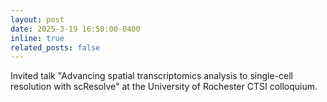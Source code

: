 ```yaml
---
layout: post
date: 2025-3-19 16:50:00-0400
inline: true
related_posts: false
---
```


Invited talk "Advancing spatial transcriptomics analysis to single-cell resolution with scResolve" at the University of Rochester CTSI colloquium.
